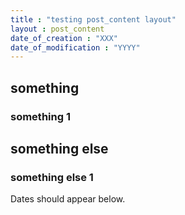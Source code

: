 ```yaml
---
title : "testing post_content layout"
layout : post_content
date_of_creation : "XXX"
date_of_modification : "YYYY"
---
```


## something

### something 1

## something else

### something else 1

Dates should appear below.
